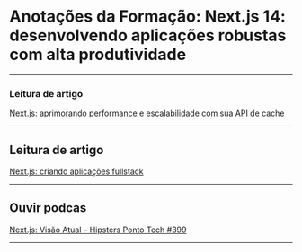 # Anotações da Formação: Next.js 14: desenvolvendo aplicações robustas com alta produtividade

--- 

### Leitura de artigo
[Next.js: aprimorando performance e escalabilidade com sua API de cache](https://www.alura.com.br/artigos/api-next-js)

---

## Leitura de artigo
[Next.js: criando aplicações fullstack](https://www.alura.com.br/artigos/aplicacoes-fullstack)

---

## Ouvir podcas
[Next.js: Visão Atual – Hipsters Ponto Tech #399](https://www.hipsters.tech/next-js-visao-atual-hipsters-ponto-tech-399/)

---